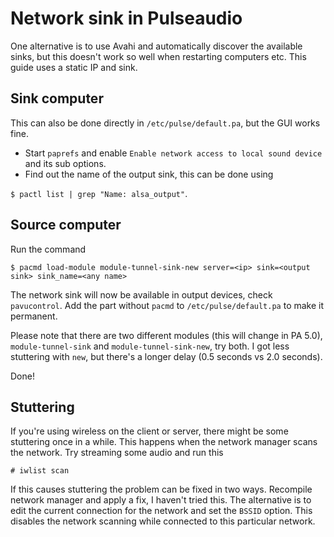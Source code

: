 Network sink in Pulseaudio
=============================================

One alternative is to use Avahi and automatically discover
the available sinks, but this doesn't work so well when
restarting computers etc. This guide uses a static IP and sink.

Sink computer
-------------
This can also be done directly in ```/etc/pulse/default.pa```, but 
the GUI works fine.

* Start ```paprefs``` and enable ```Enable network access to local sound device``` 
and its sub options.
* Find out the name of the output sink, this can be done using 

```$ pactl list | grep "Name: alsa_output"```.

Source computer
---------------
Run the command

```$ pacmd load-module module-tunnel-sink-new server=<ip> sink=<output sink> sink_name=<any name>```

The network sink will now be available in output devices, check ```pavucontrol```. 
Add the part without ```pacmd``` to ```/etc/pulse/default.pa``` to make it permanent.

Please note that there are two different modules (this will change in PA 5.0), ```module-tunnel-sink```
and ```module-tunnel-sink-new```, try both. I got less stuttering with ```new```, but there's
a longer delay (0.5 seconds vs 2.0 seconds).

Done!

Stuttering
----------
If you're using wireless on the client or server, there might be some
stuttering once in a while. This happens when the network manager scans
the network. Try streaming some audio and run this

```# iwlist scan```

If this causes stuttering the problem can be fixed in two ways. Recompile
network manager and apply a fix, I haven't tried this. The alternative is
to edit the current connection for the network and set the ```BSSID``` option. 
This disables the network scanning while connected to this particular network.
